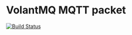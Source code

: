 # VolantMQ MQTT packet

[![Build Status](https://travis-ci.org/VolantMQ/mqttp.svg?branch=master)](https://travis-ci.org/VolantMQ/mqttp)